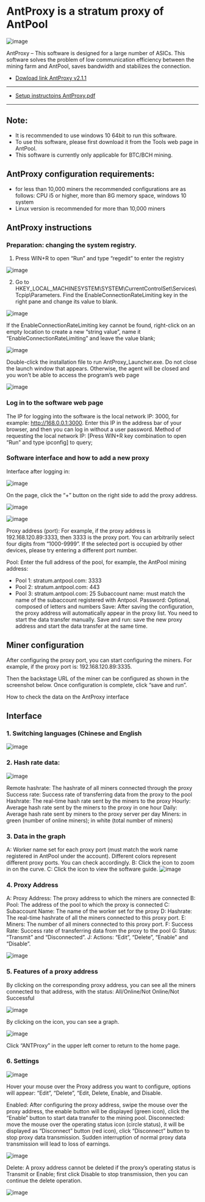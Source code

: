 # AntProxy is a stratum proxy of AntPool

![image](https://github.com/BTC-media/antproxy_tool/assets/71077949/4e865b3c-e61b-4757-8d0a-d5d91563d13d)

AntProxy – This software is designed for a large number of ASICs. This software solves the problem of low communication efficiency between the mining farm and AntPool, saves bandwidth and stabilizes the connection.

- [Dowload link AntProxy v2.1.1](https://github.com/BTC-media/antproxy_tool/releases/download/antproxy/AntProxy.rar)
---------------------------------------

- [Setup instructoins AntProxy.pdf](https://github.com/BTC-media/antproxy_tool/blob/master/antproxy-en.pdf)
---------------------------------------
Note:
-------
+ It is recommended to use windows 10 64bit to run this software.
+ To use this software, please first download it from the Tools web page in AntPool.
+ This software is currently only applicable for BTC/BCH mining.

## AntProxy configuration requirements:
+ for less than 10,000 miners the recommended configurations are as follows: CPU i5 or higher, more than 8G memory space, windows 10 system
+ Linux version is recommended for more than 10,000 miners

## AntProxy instructions

### Preparation: changing the system registry.
1. Press WIN+R to open “Run” and type “regedit” to enter the registry

![image](https://github.com/BTC-media/antproxy_tool/assets/71077949/68848384-1327-4a23-ba98-f6285c6a0b36)

2. Go to HKEY_LOCAL_MACHINESYSTEM\SYSTEM\CurrentControlSet\Services\Tcpip\Parameters. Find the EnableConnectionRateLimiting key in the right pane and change its value to blank.

![image](https://github.com/BTC-media/antproxy_tool/assets/71077949/2e41f839-0247-4973-a0c4-838676803d65)

If the EnableConnectionRateLimiting key cannot be found, right-click on an empty location to create a new “string value”, name it “EnableConnectionRateLimiting” and leave the value blank;

![image](https://github.com/BTC-media/antproxy_tool/assets/71077949/d92ba639-128a-4e00-b2db-28bde18354ae)

Double-click the installation file to run AntProxy_Launcher.exe. Do not close the launch window that appears. Otherwise, the agent will be closed and you won’t be able to access the program’s web page

![image](https://github.com/BTC-media/antproxy_tool/assets/71077949/f0af765c-f39d-4adf-b8cc-4d38d47e9941)

### Log in to the software web page
The IP for logging into the software is the local network IP: 3000, for example: http://168.0.0.1:3000. 
Enter this IP in the address bar of your browser, and then you can log in without a user password. 
Method of requesting the local network IP: [Press WIN+R key combination to open “Run” and type ipconfig] to query;

### Software interface and how to add a new proxy
Interface after logging in:

![image](https://github.com/BTC-media/antproxy_tool/assets/71077949/bb396ad4-7304-4f6a-ac90-9e592400ebbd)

On the page, click the “+” button on the right side to add the proxy address.

![image](https://github.com/BTC-media/antproxy_tool/assets/71077949/74d6f9ea-5536-45f7-bcb5-3965726f304f)

![image](https://github.com/BTC-media/antproxy_tool/assets/71077949/6aba73e7-aaa1-4bb4-88ca-414c781b368a)

Proxy address (port): For example, if the proxy address is 192.168.120.89:3333, then 3333 is the proxy port. You can arbitrarily select four digits from “1000-9999”. If the selected port is occupied by other devices, please try entering a different port number.

Pool: Enter the full address of the pool, for example, the AntPool mining address:
  + Pool 1: stratum.antpool.com: 3333
  + Pool 2: stratum.antpool.com: 443
  + Pool 3: stratum.antpool.com: 25
Subaccount name: must match the name of the subaccount registered with Antpool.
Password: Optional, composed of letters and numbers
Save: After saving the configuration, the proxy address will automatically appear in the proxy list. You need to start the data transfer manually.
Save and run: save the new proxy address and start the data transfer at the same time.

## Miner configuration
After configuring the proxy port, you can start configuring the miners. For example, if the proxy port is: 192.168.120.89:3335.

Then the backstage URL of the miner can be configured as shown in the screenshot below. Once configuration is complete, click “save and run”.

How to check the data on the AntProxy interface

## Interface

### 1. Switching languages (Chinese and English

![image](https://github.com/BTC-media/antproxy_tool/assets/71077949/fb43593a-7b4b-4cb7-85ed-8f75b96fd2ae)

### 2. Hash rate data:

![image](https://github.com/BTC-media/antproxy_tool/assets/71077949/2476f030-4c72-4435-814f-3bed1a629dbc)

Remote hashrate: The hashrate of all miners connected through the proxy Success rate: Success rate of transferring data from the proxy to the pool Hashrate: The real-time hash rate sent by the miners to the proxy Hourly: Average hash rate sent by the miners to the proxy in one hour Daily: Average hash rate sent by miners to the proxy server per day Miners: in green (number of online miners); in white (total number of miners)

### 3. Data in the graph

A: Worker name set for each proxy port (must match the work name registered in AntPool under the account). Different colors represent different proxy ports. You can check accordingly. 
B: Click the icon to zoom in on the curve. 
C: Click the icon to view the software guide.
![image](https://github.com/BTC-media/antproxy_tool/assets/71077949/93171f46-7877-4050-b4ca-76fcdb17d20a)

### 4. Proxy Address 

A: Proxy Address: The proxy address to which the miners are connected 
B: Pool: The address of the pool to which the proxy is connected C: Subaccount Name: The name of the worker set for the proxy 
D: Hashrate: The real-time hashrate of all the miners connected to this proxy port. 
E: Miners: The number of all miners connected to this proxy port. 
F: Success Rate: Success rate of transferring data from the proxy to the pool 
G: Status: “Transmit” and “Disconnected”. 
J: Actions: “Edit”, “Delete”, “Enable” and “Disable”.

![image](https://github.com/BTC-media/antproxy_tool/assets/71077949/00ce4051-35fb-430c-bf0c-c2ab14deec1b)

### 5. Features of a proxy address

By clicking on the corresponding proxy address, you can see all the miners connected to that address, with the status: All/Online/Not Online/Not Successful

![image](https://github.com/BTC-media/antproxy_tool/assets/71077949/f6e8897d-f468-46ec-90cf-4be37a36df12)

By clicking on the icon, you can see a graph.

![image](https://github.com/BTC-media/antproxy_tool/assets/71077949/7409f71f-5ae5-4ce3-8b8e-2253782138d3)

Click “ANTProxy” in the upper left corner to return to the home page.

### 6. Settings

![image](https://github.com/BTC-media/antproxy_tool/assets/71077949/5e195a75-e594-4f73-8461-5c63ad5290a2)

Hover your mouse over the Proxy address you want to configure, options will appear: “Edit”, “Delete”, “Edit, Delete, Enable, and Disable.

Enabled: After configuring the proxy address, swipe the mouse over the proxy address, the enable button will be displayed (green icon), click the “Enable” button to start data transfer to the mining pool.
Disconnected: move the mouse over the operating status icon (circle status), it will be displayed as “Disconnect” button (red icon), click “Disconnect” button to stop proxy data transmission.
Sudden interruption of normal proxy data transmission will lead to loss of earnings.

![image](https://github.com/BTC-media/antproxy_tool/assets/71077949/edc0f2d3-a216-4fcd-bee2-27e99d30860a)

Delete: A proxy address cannot be deleted if the proxy’s operating status is Transmit or Enable; first click Disable to stop transmission, then you can continue the delete operation.

![image](https://github.com/BTC-media/antproxy_tool/assets/71077949/124573fb-ee54-4c79-b725-fa96e4e4cd93)
